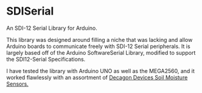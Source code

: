 SDISerial 
=========

An SDI-12 Serial Library for Arduino.

This library was designed around filling a niche that was lacking and allow Arduino boards to communicate freely with SDI-12 Serial peripherals.  It is largely based off of the Arduino SoftwareSerial Library, modified to support the SDI12-Serial Specifications.

I have tested the library with Arduino UNO as well as the MEGA2560, and it worked flawlessly with an assortment of [Decagon Devices Soil Moisture Sensors.](http://www.decagon.com/products/soils/)
